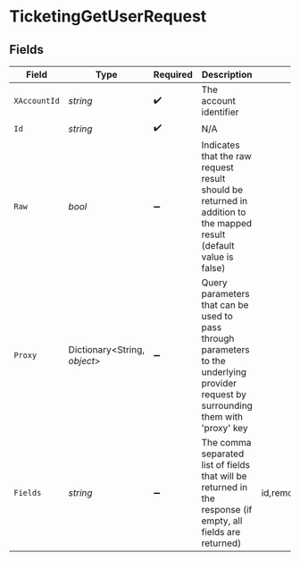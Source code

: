 # TicketingGetUserRequest


## Fields

| Field                                                                                                                                    | Type                                                                                                                                     | Required                                                                                                                                 | Description                                                                                                                              | Example                                                                                                                                  |
| ---------------------------------------------------------------------------------------------------------------------------------------- | ---------------------------------------------------------------------------------------------------------------------------------------- | ---------------------------------------------------------------------------------------------------------------------------------------- | ---------------------------------------------------------------------------------------------------------------------------------------- | ---------------------------------------------------------------------------------------------------------------------------------------- |
| `XAccountId`                                                                                                                             | *string*                                                                                                                                 | :heavy_check_mark:                                                                                                                       | The account identifier                                                                                                                   |                                                                                                                                          |
| `Id`                                                                                                                                     | *string*                                                                                                                                 | :heavy_check_mark:                                                                                                                       | N/A                                                                                                                                      |                                                                                                                                          |
| `Raw`                                                                                                                                    | *bool*                                                                                                                                   | :heavy_minus_sign:                                                                                                                       | Indicates that the raw request result should be returned in addition to the mapped result (default value is false)                       |                                                                                                                                          |
| `Proxy`                                                                                                                                  | Dictionary<String, *object*>                                                                                                             | :heavy_minus_sign:                                                                                                                       | Query parameters that can be used to pass through parameters to the underlying provider request by surrounding them with 'proxy' key     |                                                                                                                                          |
| `Fields`                                                                                                                                 | *string*                                                                                                                                 | :heavy_minus_sign:                                                                                                                       | The comma separated list of fields that will be returned in the response (if empty, all fields are returned)                             | id,remote_id,type,name,primary_email,primary_phone,username,active,first_name,last_name,customer_account_reference,created_at,updated_at |